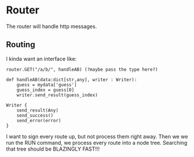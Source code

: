 # Router

The router will handle http messages.

## Routing

I kinda want an interface like:

```
router.GET("/a/b/", handleAB) (?maybe pass the type here?)

def handleAB(data:dict[str,any], writer : Writer):
    guess = mydata['guess']
    guess_index = guess[0]
    writer.send_result(guess_index)

Writer {
    send_result(Any)
    send_success()
    send_error(error)
}
```

I want to sign every route up, but not process them right away. Then we we run the RUN command, we process every route into a node tree. Searching that tree should be BLAZINGLY FAST!!!
